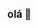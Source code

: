 ## olá 👋

<!--
**tiffany200609/tiffany200609** is a ✨ _special_ ✨ repository because its `README.md` (this file) appears on your GitHub profile.
m.m.d.c 1A
Alura





